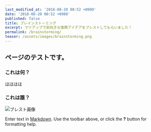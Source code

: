 ```yaml
---
last_modified_at: '2018-08-20 00:52 +0900'
date: '2018-08-20 00:52 +0900'
published: false
title: ブレインストーミング
excerpt: マツアップで前向きな復興アイデアをブレストしてもらいました！
permalink: /brainstorming/
teaser: /assets/images/brainstorming.png
---
```

## ページのテストです。

### これは何？

ほほほほ

### これは誰？

![ブレスト画像]({{site.baseurl}}/assets/images/brainstorming.png)

Enter text in [Markdown](http://daringfireball.net/projects/markdown/). Use the toolbar above, or click the **?** button for formatting help.
